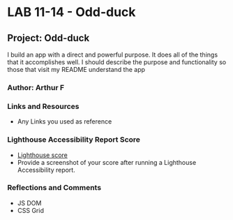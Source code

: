 #  LAB 11-14 - Odd-duck
## Project: Odd-duck

I build an app with a direct and powerful purpose. It does all of the things that it accomplishes well. I should describe the purpose and functionality so those that visit my README understand the app

### Author: Arthur F

### Links and Resources


* Any Links you used as reference

### Lighthouse Accessibility Report Score
* [Lighthouse score]()
* Provide a screenshot of your score after running a Lighthouse Accessibility report.

### Reflections and Comments

* JS DOM
* CSS Grid